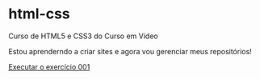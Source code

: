 # html-css
 Curso de HTML5 e CSS3 do Curso em Vídeo

Estou aprenderndo a criar sites e agora vou gerenciar meus repositórios!

<a href= "https://lucassdm8.github.io/html-css/exercicios/ex001/index.html">Executar o exercício 001</a>